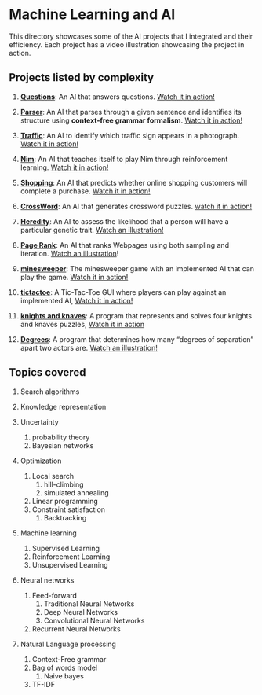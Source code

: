 # Machine Learning and AI

This directory showcases some of the AI projects that I integrated and their efficiency. Each project has a video illustration showcasing the project in action.

## Projects listed by complexity

1. [**Questions**](questions): An AI that answers questions. [Watch it in action!](https://youtu.be/A00L1E7Kn70)

2. [**Parser**](parser): An AI that parses through a given sentence and identifies its structure using **context-free grammar formalism**. [Watch it in action!](https://youtu.be/3vewB8FlIB8)

3. [**Traffic**](traffic/traffic.py): An AI to identify which traffic sign appears in a photograph. [Watch it in action!](https://youtu.be/a3O-3cGGw_E)

4. [**Nim**](nim): An AI that teaches itself to play Nim through reinforcement learning. [Watch it in action!](https://youtu.be/htNaL07k5H0)

5. [**Shopping**](shopping): An AI that predicts whether online shopping customers will complete a purchase. [Watch it in action!](https://youtu.be/GIOaLuQ9TCg)

6. [**CrossWord**](crossword): An AI that generates crossword puzzles. [watch it in action!](https://youtu.be/iuapVK6R4yg)

7. [**Heredity**](heredity): An AI to assess the likelihood that a person will have a particular genetic trait. [Watch an illustration!](https://youtu.be/s8RXy5BAfZ8)

8. [**Page Rank**](pagerank): An AI that ranks Webpages using both sampling and iteration. [Watch an illustration](https://youtu.be/0Kni74X-CrI)!

9. [**minesweeper**](minesweeper): The minesweeper game with an implemented AI that can play the game. [Watch it in action!](https://youtu.be/tlMrZHnrZ_w)

10. [**tictactoe**](tictactoe): A Tic-Tac-Toe GUI where players can play against an implemented AI, [Watch it in action!](https://youtu.be/2pN998DBFAk)

11. [**knights and knaves**](Knights%20and%20Knave): A program that represents and solves four knights and knaves puzzles, [Watch it in action](https://youtu.be/W2CIwfBTtzc)

12. [**Degrees**](degrees): A program that determines how many “degrees of separation” apart two actors are. [Watch an illustration!](https://www.youtube.com/watch?v=CRNSMGsmEqo&t=8s)

## Topics covered

1. Search algorithms

2. Knowledge representation

3. Uncertainty

   1. probability theory
   2. Bayesian networks

4. Optimization

   1. Local search
      1. hill-climbing
      2. simulated annealing
   2. Linear programming
   3. Constraint satisfaction
      1. Backtracking

5. Machine learning
   1. Supervised Learning
   2. Reinforcement Learning
   3. Unsupervised Learning

6. Neural networks
   1. Feed-forward
      1. Traditional Neural Networks
      2. Deep Neural Networks
      3. Convolutional Neural Networks
   2. Recurrent Neural Networks

7. Natural Language processing
   1. Context-Free grammar
   2. Bag of words model
      1. Naive bayes
   3. TF-IDF

